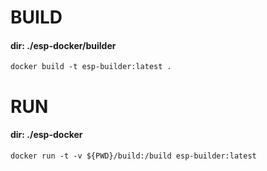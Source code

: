# BUILD
#### dir: ./esp-docker/builder  
```
docker build -t esp-builder:latest .
```

# RUN
#### dir: ./esp-docker
```
docker run -t -v ${PWD}/build:/build esp-builder:latest
```
